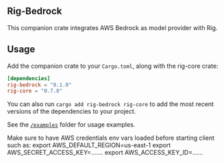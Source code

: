 ## Rig-Bedrock
This companion crate integrates AWS Bedrock as model provider with Rig.

## Usage

Add the companion crate to your `Cargo.toml`, along with the rig-core crate:

```toml
[dependencies]
rig-bedrock = "0.1.0"
rig-core = "0.7.0"
```

You can also run `cargo add rig-bedrock rig-core` to add the most recent versions of the dependencies to your project.

See the [`/examples`](./examples) folder for usage examples.

Make sure to have AWS credentials env vars loaded before starting client such as:
export AWS_DEFAULT_REGION=us-east-1
export AWS_SECRET_ACCESS_KEY=.......
export AWS_ACCESS_KEY_ID=......
